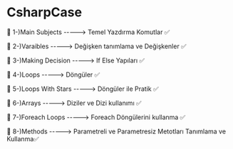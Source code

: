 # CsharpCase

📍 1-)Main Subjects    -----> Temel Yazdırma Komutlar ✅

📍 2-)Varaibles        -----> Değişken tanımlama ve Değişkenler ✅

📍 3-)Making Decision  -----> If Else Yapıları ✅

📍 4-)Loops            -----> Döngüler ✅

📍 5-)Loops With Stars -----> Döngüler ile Pratik ✅

📍 6-)Arrays           -----> Diziler ve Dizi kullanımı ✅

📍 7-)Foreach Loops    -----> Foreach Döngülerini kullanma ✅

📍 8-)Methods          ----->  Parametreli ve Parametresiz Metotları Tanımlama ve Kullanma✅

